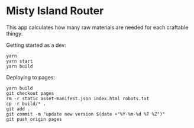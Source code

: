# Misty Island Router

This app calculates how many raw materials are needed for each craftable thingy.

Getting started as a dev:
```
yarn
yarn start
yarn build
```

Deploying to pages:
```
yarn build
git checkout pages
rm -r static asset-manifest.json index.html robots.txt
cp -r build/* .
git add .
git commit -m "update new version $(date +"%Y-%m-%d %T %Z")"
git push origin pages
```